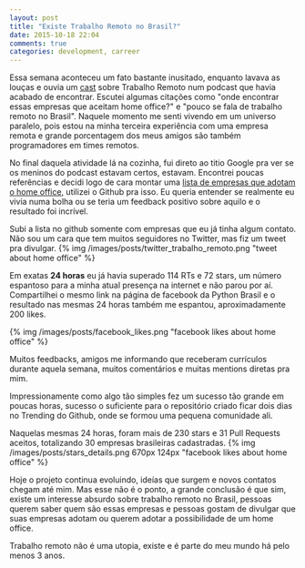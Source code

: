 ```yaml
---
layout: post
title: "Existe Trabalho Remoto no Brasil?"
date: 2015-10-18 22:04
comments: true
categories: development, carreer
---
```

<!--more-->

Essa semana aconteceu um fato bastante inusitado, enquanto lavava as louças e ouvia um [cast](http://devnaestrada.com.br/2015/05/29/devcast-trabalho-remoto.html) sobre Trabalho Remoto num podcast que havia acabado de encontrar. Escutei algumas citações como "onde encontrar essas empresas que aceitam home office?" e "pouco se fala de trabalho remoto no Brasil". Naquele momento me senti vivendo em um universo paralelo, pois estou na minha terceira experiência com uma empresa remota e grande porcentagem dos meus amigos são também programadores em times remotos.


No final daquela atividade lá na cozinha, fui direto ao titio Google pra ver se os meninos do podcast estavam certos, estavam. Encontrei poucas referências e decidi logo de cara montar uma [lista de empresas que adotam o home office](https://github.com/lerrua/remote-jobs-brazil), utilizei o Github pra isso. Eu queria entender se realmente eu vivia numa bolha ou se teria um feedback positivo sobre aquilo e o resultado foi incrível.


Subi a lista no github somente com empresas que eu já tinha algum contato. Não sou um cara que tem muitos seguidores no Twitter, mas fiz um tweet pra divulgar.
{% img /images/posts/twitter_trabalho_remoto.png "tweet about home office" %}

Em exatas **24 horas** eu já havia superado 114 RTs e 72 stars, um número espantoso para a minha atual presença na internet e não parou por aí.
Compartilhei o mesmo link na página de facebook da Python Brasil e o resultado nas mesmas 24 horas também me espantou, aproximadamente 200 likes.

{% img /images/posts/facebook_likes.png "facebook likes about home office" %}


Muitos feedbacks, amigos me informando que receberam currículos durante aquela semana, muitos comentários e muitas mentions diretas pra mim. 

Impressionamente como algo tão simples fez um sucesso tão grande em poucas horas, sucesso o suficiente para o repositório criado ficar dois dias no Trending do Github, onde se formou uma pequena comunidade ali.

Naquelas mesmas 24 horas, foram mais de 230 stars e 31 Pull Requests aceitos, totalizando 30 empresas brasileiras cadastradas.
{% img /images/posts/stars_details.png 670px 124px "facebook likes about home office" %}

Hoje o projeto continua evoluindo, ideías que surgem e novos contatos chegam até mim. Mas esse não é o ponto, a grande conclusão é que sim, existe um interesse absurdo sobre trabalho remoto no Brasil, pessoas querem saber quem são essas empresas e pessoas gostam de divulgar que suas empresas adotam ou querem adotar a possibilidade de um home office.

Trabalho remoto não é uma utopia, existe e é parte do meu mundo há pelo menos 3 anos.
